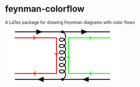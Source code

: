 # feynman-colorflow
A LaTex package for drawing Feynman diagrams with color flows

![alt text](https://github.com/martinfoell/feynman-colorflow/blob/main/example.png)